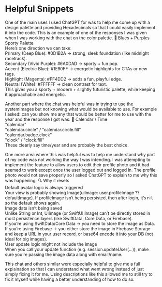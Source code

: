 # Helpful Snippets
One of the main uses I used ChatGPT for was to help me come up with a design palette and providing Hexadecimals so that I could easily implement it into the code. This is an example of one of the responses I was given when I was working with the chat on the color palette.
🎨 Blues + Purples Sporty Palette   
Here’s one direction we can take:   
Primary (Deep Blue): #0D1B2A → strong, sleek foundation (like midnight racetrack).   
Secondary (Vivid Purple): #6A0DAD → sporty + fun pop.   
Accent (Electric Blue): #1E90FF → energetic highlights for CTAs or new tags.   
Highlight (Magenta): #FF4DD2 → adds a fun, playful edge.   
Neutral (White): #FFFFFF → clean contrast for text.   
This gives you a sporty + modern + slightly futuristic palette, while keeping it approachable and energetic.   

Another part where the chat was helpful was in trying to use the systemImages but not knowing what would be available to use. For example I asked: can you show me any that would be better for me to use with the year and the response I got was: 
📅 Calendar / Time   
"calendar"   
"calendar.circle" / "calendar.circle.fill"   
"calendar.badge.clock"   
"clock" / "clock.fill"   
These clearly say time/year and are probably the best choice.   

One more area where this was helpful was to help me understand why part of my code was not working the way I was intending. I was attempting to implement the feature to allow users to edit their profile photo and it had seemed to work except once the user logged out and logged in. The profile photo would not save properly so I asked ChatGPT to explain to me why this was happening.
🔍 Why it resets   
Default avatar logic is always triggered   
Your view is probably showing Image(uiImage: user.profileImage ?? defaultImage). If profileImage isn’t being persisted, then after login, it’s nil, so the default shows again.   
Image data isn’t being saved   
Unlike String or Int, UIImage (or SwiftUI Image) can’t be directly stored in most persistence layers (like SwiftData, Core Data, or Firebase).   
If you’re using SwiftData/Core Data → you need to store the image as Data.   
If you’re using Firebase → you either store the image in Firebase Storage and keep a URL in your user record, or base64 encode it into your DB (not ideal for big images).   
User update logic might not include the image   
When you call your update function (e.g. session.updateUser(...)), make sure you’re passing the image data along with email/name.   

This chat and others similar were especially helpful to give me a full explaination so that I can understand what went wrong instead of just simply fixing it for me. Using descriptions like this allowed me to still try to fix it myself while having a better understanding of how to do so.
